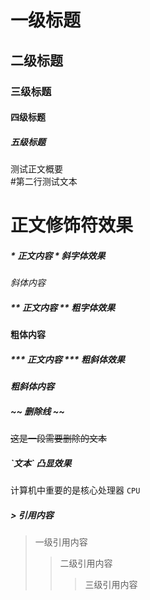 # 一级标题

## 二级标题

### 三级标题

#### 四级标题

##### 五级标题

测试正文概要<br>
\#第二行测试文本

# 正文修饰符效果

##### \* 正文内容 \* 斜字体效果

*斜体内容*

##### \*\* 正文内容 \*\* 粗字体效果

**粗体内容**

##### \*\*\*  正文内容 \*\*\* 粗斜体效果

***粗斜体内容***

##### \~\~   删除线    \~\~

~~这是一段需要删除的文本~~

##### \`文本\` 凸显效果

计算机中重要的是核心处理器 `CPU`

##### \> 引用内容

> 一级引用内容
>> 二级引用内容
>>> 三级引用内容



